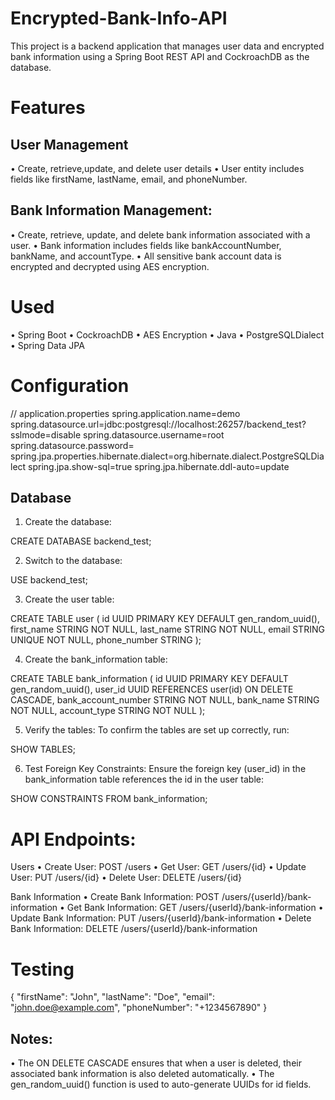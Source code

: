 # Encrypted-Bank-Info-API
This project is a backend application that manages user data and encrypted bank information using a Spring Boot REST API and CockroachDB as the database.
# Features
## User Management
 •  Create, retrieve,update, and delete user details
 •	User entity includes fields like firstName, lastName, email, and phoneNumber.
## Bank Information Management:
 •	Create, retrieve, update, and delete bank information associated with a user.
	•	Bank information includes fields like bankAccountNumber, bankName, and accountType.
	•	All sensitive bank account data is encrypted and decrypted using AES encryption.
# Used
  •	Spring Boot
	•	CockroachDB
	•	AES Encryption
	•	Java
	•	PostgreSQLDialect
	•	Spring Data JPA
 # Configuration 
 // application.properties 
   spring.application.name=demo
    spring.datasource.url=jdbc:postgresql://localhost:26257/backend_test?sslmode=disable
    spring.datasource.username=root
    spring.datasource.password=
    spring.jpa.properties.hibernate.dialect=org.hibernate.dialect.PostgreSQLDialect
    spring.jpa.show-sql=true
spring.jpa.hibernate.ddl-auto=update
## Database 
  1.	Create the database:

CREATE DATABASE backend_test;


2.	Switch to the database:

USE backend_test;


3.	Create the user table:

CREATE TABLE user (
    id UUID PRIMARY KEY DEFAULT gen_random_uuid(),
    first_name STRING NOT NULL,
    last_name STRING NOT NULL,
    email STRING UNIQUE NOT NULL,
    phone_number STRING
);


4.	Create the bank_information table:

CREATE TABLE bank_information (
    id UUID PRIMARY KEY DEFAULT gen_random_uuid(),
    user_id UUID REFERENCES user(id) ON DELETE CASCADE,
    bank_account_number STRING NOT NULL,
    bank_name STRING NOT NULL,
    account_type STRING NOT NULL
);

5.	Verify the tables:
To confirm the tables are set up correctly, run:

SHOW TABLES;


6.	Test Foreign Key Constraints:
Ensure the foreign key (user_id) in the bank_information table references the id in the user table:

SHOW CONSTRAINTS FROM bank_information;

# API Endpoints:

Users
	•	Create User: POST /users
	•	Get User: GET /users/{id}
	•	Update User: PUT /users/{id}
	•	Delete User: DELETE /users/{id}

Bank Information
	•	Create Bank Information: POST /users/{userId}/bank-information
	•	Get Bank Information: GET /users/{userId}/bank-information
	•	Update Bank Information: PUT /users/{userId}/bank-information
	•	Delete Bank Information: DELETE /users/{userId}/bank-information
# Testing 
{
  "firstName": "John",
  "lastName": "Doe",
  "email": "john.doe@example.com",
  "phoneNumber": "+1234567890"
}

## Notes:
  •	The ON DELETE CASCADE ensures that when a user is deleted, their associated bank information is also deleted automatically.
	•	The gen_random_uuid() function is used to auto-generate UUIDs for id fields.


